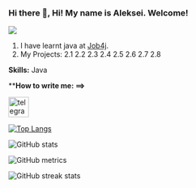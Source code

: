 ### Hi there 👋, Hi! My name is Aleksei. Welcome!
![](https://github.com/aleksLiss)

1. I have learnt java at [Job4j](https://job4j.ru).
2. My Projects:
  2.1
  2.2
  2.3
  2.4
  2.5
  2.6
  2.7
  2.8
  

**Skills:** Java

****How to write me: ==>**

 [<img src='https://cdn.jsdelivr.net/npm/simple-icons@3.0.1/icons/telegram.svg' alt='telegram' height='40'>](https://t.me/lex_usys)  

[![Top Langs](https://github-readme-stats.vercel.app/api/top-langs/?username=aleksLiss)](https://github.com/anuraghazra/github-readme-stats)

![GitHub stats](https://github-readme-stats.vercel.app/api?username=aleksLiss&show_icons=true)  

![GitHub metrics](https://metrics.lecoq.io/aleksLiss)  

![GitHub streak stats](https://streak-stats.demolab.com/?user=aleksLiss)  

